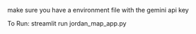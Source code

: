 make sure you have a environment file with the gemini api key 

To Run:
streamlit run jordan_map_app.py
